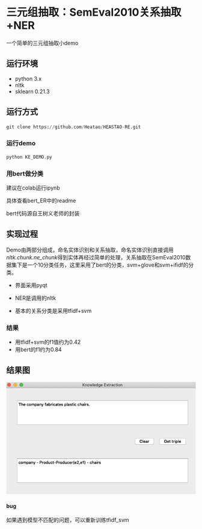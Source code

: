 # 三元组抽取：SemEval2010关系抽取+NER

一个简单的三元组抽取小demo

## 运行环境

- python 3.x
- nltk
- sklearn 0.21.3

## 运行方式

```python
git clone https://github.com/Heatao/HEASTAO-RE.git
```

### 运行demo

```python
python KE_DEMO.py
```

### 用bert做分类

建议在colab运行ipynb

具体查看bert_ER中的readme

bert代码源自王树义老师的封装

## 实现过程

Demo由两部分组成，命名实体识别和关系抽取，命名实体识别直接调用*nltk.chunk.ne_chunk*得到实体再经过简单的处理，关系抽取在SemEval2010数据集下是一个10分类任务，这里采用了bert的分类，svm+glove和svm+ifidf的分类。

- 界面采用pyqt

- NER是调用的nltk

- 基本的关系分类是采用tfidf+svm

### 结果

- 用tfidf+svm的f1值约为0.42
- 用bert的f1约为0.84

## 结果图

![example](example/example.png)

#### bug

如果遇到模型不匹配的问题，可以重新训练tfidf_svm
